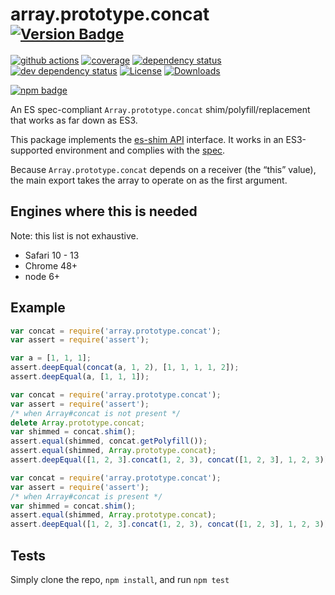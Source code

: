 # array.prototype.concat <sup>[![Version Badge][npm-version-svg]][package-url]</sup>

[![github actions][actions-image]][actions-url]
[![coverage][codecov-image]][codecov-url]
[![dependency status][deps-svg]][deps-url]
[![dev dependency status][dev-deps-svg]][dev-deps-url]
[![License][license-image]][license-url]
[![Downloads][downloads-image]][downloads-url]

[![npm badge][npm-badge-png]][package-url]

An ES spec-compliant `Array.prototype.concat` shim/polyfill/replacement that works as far down as ES3.

This package implements the [es-shim API](https://github.com/es-shims/api) interface. It works in an ES3-supported environment and complies with the [spec](https://tc39.es/ecma262/#sec-array.prototype.concat).

Because `Array.prototype.concat` depends on a receiver (the “this” value), the main export takes the array to operate on as the first argument.

## Engines where this is needed

Note: this list is not exhaustive.

  - Safari 10 - 13
  - Chrome 48+
  - node 6+

## Example

```js
var concat = require('array.prototype.concat');
var assert = require('assert');

var a = [1, 1, 1];
assert.deepEqual(concat(a, 1, 2), [1, 1, 1, 1, 2]);
assert.deepEqual(a, [1, 1, 1]);
```

```js
var concat = require('array.prototype.concat');
var assert = require('assert');
/* when Array#concat is not present */
delete Array.prototype.concat;
var shimmed = concat.shim();
assert.equal(shimmed, concat.getPolyfill());
assert.equal(shimmed, Array.prototype.concat);
assert.deepEqual([1, 2, 3].concat(1, 2, 3), concat([1, 2, 3], 1, 2, 3));
```

```js
var concat = require('array.prototype.concat');
var assert = require('assert');
/* when Array#concat is present */
var shimmed = concat.shim();
assert.equal(shimmed, Array.prototype.concat);
assert.deepEqual([1, 2, 3].concat(1, 2, 3), concat([1, 2, 3], 1, 2, 3));
```

## Tests
Simply clone the repo, `npm install`, and run `npm test`

[package-url]: https://npmjs.org/package/array.prototype.concat
[npm-version-svg]: https://versionbadg.es/es-shims/Array.prototype.concat.svg
[deps-svg]: https://david-dm.org/es-shims/Array.prototype.concat.svg
[deps-url]: https://david-dm.org/es-shims/Array.prototype.concat
[dev-deps-svg]: https://david-dm.org/es-shims/Array.prototype.concat/dev-status.svg
[dev-deps-url]: https://david-dm.org/es-shims/Array.prototype.concat#info=devDependencies
[npm-badge-png]: https://nodei.co/npm/array.prototype.concat.png?downloads=true&stars=true
[license-image]: https://img.shields.io/npm/l/array.prototype.concat.svg
[license-url]: LICENSE
[downloads-image]: https://img.shields.io/npm/dm/array.prototype.concat.svg
[downloads-url]: https://npm-stat.com/charts.html?package=array.prototype.concat
[codecov-image]: https://codecov.io/gh/es-shims/Array.prototype.concat/branch/main/graphs/badge.svg
[codecov-url]: https://app.codecov.io/gh/es-shims/Array.prototype.concat/
[actions-image]: https://img.shields.io/endpoint?url=https://github-actions-badge-u3jn4tfpocch.runkit.sh/es-shims/Array.prototype.concat
[actions-url]: https://github.com/es-shims/Array.prototype.concat/actions
